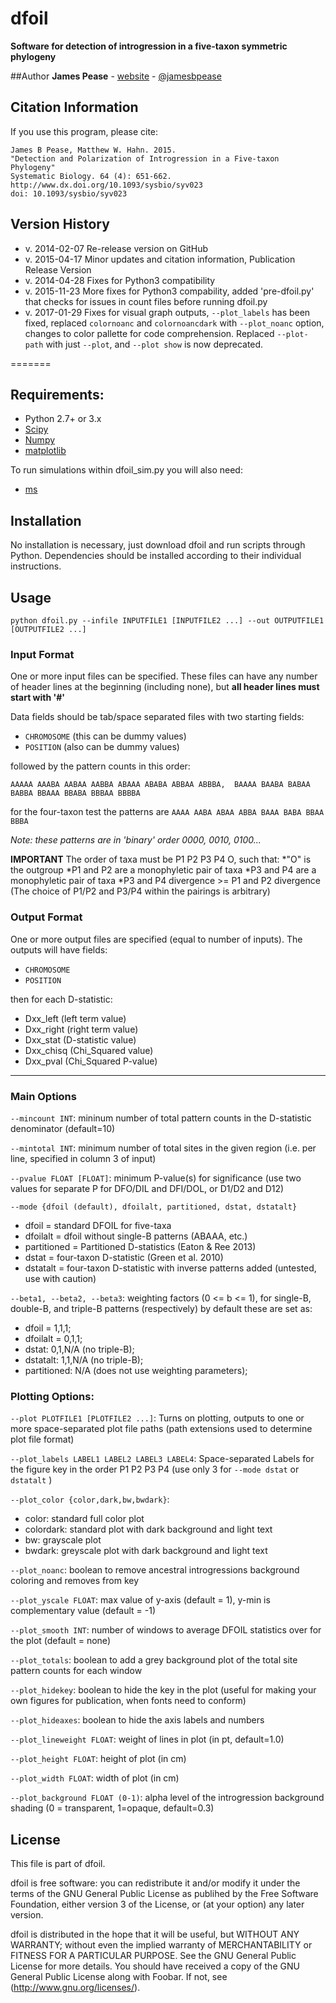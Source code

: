 # dfoil
**Software for detection of introgression in a five-taxon symmetric phylogeny** 

##Author
**James Pease** - [website](http://jbpease.github.io) - [@jamesbpease](http://www.twitter.com/jamesbpease/)

## Citation Information
If you use this program, please cite:
```
James B Pease, Matthew W. Hahn. 2015.
"Detection and Polarization of Introgression in a Five-taxon Phylogeny" 
Systematic Biology. 64 (4): 651-662.
http://www.dx.doi.org/10.1093/sysbio/syv023
doi: 10.1093/sysbio/syv023
```
## Version History
* v. 2014-02-07 Re-release version on GitHub
* v. 2015-04-17 Minor updates and citation information, Publication Release Version
* v. 2014-04-28 Fixes for Python3 compatibility
* v. 2015-11-23 More fixes for Python3 compability, added 'pre-dfoil.py' that checks for issues in count files before running dfoil.py
* v. 2017-01-29 Fixes for visual graph outputs, `--plot_labels` has been fixed, replaced `colornoanc` and `colornoancdark` with `--plot_noanc` option, changes to color pallette for code comprehension. Replaced `--plot-path` with just `--plot`, and `--plot show` is now deprecated.

=======

## Requirements:
* Python 2.7+ or 3.x
* [Scipy](http://www.scipy.org/)
* [Numpy](http://www.numpy.org/)
* [matplotlib](http://www.matplotlib.org/)

To run simulations within dfoil_sim.py you will also need:
* [ms](http://home.uchicago.edu/rhudson1/source/mksamples.htm)

## Installation
No installation is necessary, just download dfoil and run scripts through Python.
Dependencies should be installed according to their individual instructions. 

## Usage
`python dfoil.py --infile INPUTFILE1 [INPUTFILE2 ...] --out OUTPUTFILE1 [OUTPUTFILE2 ...]`

### Input Format
One or more input files can be specified.
These files can have any number of header lines at the beginning (including none), but **all header lines must start with '#'**

Data fields should be tab/space separated files with two starting fields:

* `CHROMOSOME` (this can be dummy values) 
* `POSITION` (also can be dummy values)

followed by the pattern counts in this order:

`AAAAA AAABA AABAA AABBA ABAAA ABABA ABBAA ABBBA, 
BAAAA BAABA BABAA BABBA BBAAA BBABA BBBAA BBBBA`

for the four-taxon test the patterns are
`AAAA AABA ABAA ABBA BAAA BABA BBAA BBBA`

*Note: these patterns are in 'binary' order 0000, 0010, 0100...*

**IMPORTANT**
The order of taxa must be P1 P2 P3 P4 O, such that:
*"O" is the outgroup
*P1 and P2 are a monophyletic pair of taxa
*P3 and P4 are a monophyletic pair of taxa
*P3 and P4 divergence >= P1 and P2 divergence
(The choice of P1/P2 and P3/P4 within the pairings is arbitrary)

### Output Format
One or more output files are specified (equal to number of inputs).
The outputs will have fields:

* `CHROMOSOME`
* `POSITION`

then for each D-statistic:

* Dxx_left (left term value)
* Dxx_right (right term value)
* Dxx_stat (D-statistic value)
* Dxx_chisq (Chi_Squared value)
* Dxx_pval (Chi_Squared P-value)

-----------------------------------------------------------
### Main Options
`--mincount INT`: mininum number of total pattern counts in the D-statistic denominator (default=10)

`--mintotal INT`: minimum number of total sites in the given region (i.e. per line, specified in column 3 of input)

`--pvalue FLOAT [FLOAT]`: minimum P-value(s) for significance 
                   (use two values for separate P for DFO/DIL and DFI/DOL, or D1/D2 and D12)

`--mode {dfoil (default), dfoilalt, partitioned, dstat, dstatalt}`

* dfoil = standard DFOIL for five-taxa
* dfoilalt = dfoil without single-B patterns (ABAAA, etc.)
* partitioned = Partitioned D-statistics (Eaton & Ree 2013)
* dstat = four-taxon D-statistic (Green et al. 2010)
* dstatalt = four-taxon D-statistic with inverse patterns added (untested, use with caution)

`--beta1, --beta2, --beta3`: weighting factors (0 <= b <= 1), for single-B, double-B, and triple-B patterns (respectively) by default these are set as:

* dfoil = 1,1,1; 
* dfoilalt = 0,1,1;
* dstat: 0,1,N/A (no triple-B);
* dstatalt: 1,1,N/A (no triple-B);
* partitioned: N/A (does not use weighting parameters);

### Plotting Options:

`--plot PLOTFILE1 [PLOTFILE2 ...]`: Turns on plotting, outputs to one or more space-separated plot file paths (path extensions used to determine plot file format)

`--plot_labels LABEL1 LABEL2 LABEL3 LABEL4`: Space-separated Labels for the figure key in the order P1 P2 P3 P4 (use only 3 for `--mode dstat` or `dstatalt` )

`--plot_color {color,dark,bw,bwdark}`:

* color: standard full color plot
* colordark: standard plot with dark background and light text
* bw: grayscale plot 
* bwdark: greyscale plot with dark background and light text

`--plot_noanc`: boolean to remove ancestral introgressions background coloring and removes from key

`--plot_yscale FLOAT`: max value of y-axis (default = 1), y-min is complementary value (default = -1)

`--plot_smooth INT`: number of windows to average DFOIL statistics over for the plot (default = none)

`--plot_totals`: boolean to add a grey background plot of the total site pattern counts for each window

`--plot_hidekey`: boolean to hide the key in the plot (useful for making your own figures for publication, when fonts need to conform)

`--plot_hideaxes`: boolean to hide the axis labels and numbers

`--plot_lineweight FLOAT`: weight of lines in plot (in pt, default=1.0)

`--plot_height FLOAT`: height of plot (in cm)

`--plot_width FLOAT`: width of plot (in cm)

`--plot_background FLOAT (0-1)`: alpha level of the introgression background shading (0 = transparent, 1=opaque, default=0.3)

## License
This file is part of dfoil.

dfoil is free software: you can redistribute it and/or modify it under the terms of the GNU General Public License as publihed by the Free Software Foundation, either version 3 of the License, or (at your option) any later version.

dfoil is distributed in the hope that it will be useful, but WITHOUT ANY WARRANTY; without even the implied warranty of MERCHANTABILITY or FITNESS FOR A PARTICULAR PURPOSE.  See the GNU General Public License for more details. You should have received a copy of the GNU General Public License along with Foobar.  If not, see (http://www.gnu.org/licenses/).
